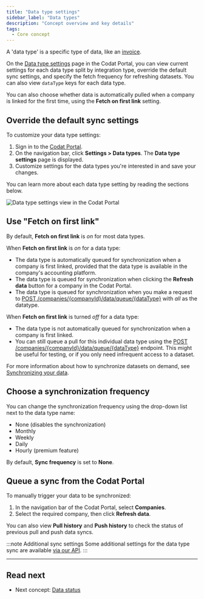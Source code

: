 ```yaml
---
title: "Data type settings"
sidebar_label: "Data types"
description: "Concept overview and key details"
tags:
  - Core concept
---
```


A 'data type' is a specific type of data, like an [invoice](/accounting-api#/schemas/Invoice).

On the <a className="external" href="https://app.codat.io/settings/data-types" target="_blank">Data type settings</a> page in the Codat Portal, you can view current settings for each data type split by integration type, override the default sync settings, and specify the fetch frequency for refreshing datasets. You can also view `dataType` keys for each data type.

You can also choose whether data is automatically pulled when a company is linked for the first time, using the **Fetch on first link** setting.

## Override the default sync settings

To customize your data type settings:

1. Sign in to the <a href="https://app.codat.io" target="_blank">Codat Portal</a>.
2. On the navigation bar, click **Settings > Data types**. The **Data type settings** page is displayed.
3. Customize settings for the data types you're interested in and save your changes.

You can learn more about each data type setting by reading the sections below.

<img
  src="/img/old/64728a5-datat_type_settings.PNG"
  alt="Data type settings view in the Codat Portal"
/>

## Use "Fetch on first link"

By default, **Fetch on first link** is _on_ for most data types.

When **Fetch on first link** is _on_ for a data type:

- The data type is automatically queued for synchronization when a company is first linked, provided that the data type is available in the company's accounting platform.
- The data type is queued for synchronization when clicking the **Refresh data** button for a company in the Codat Portal.
- The data type is queued for synchronization when you make a request to [POST /companies/{companyId}/data/queue/{dataType}](https://api.codat.io/swagger/index.html#/Data/post_companies__companyId__data_queue__dataType_) with _all_ as the datatype.

When **Fetch on first link** is turned _off_ for a data type:

- The data type is not automatically queued for synchronization when a company is first linked.
- You can still queue a pull for this individual data type using the [POST /companies/{companyId}/data/queue/{dataType}](https://api.codat.io/swagger/index.html#/Data/post_companies__companyId__data_queue__dataType_) endpoint. This might be useful for testing, or if you only need infrequent access to a dataset.

For more information about how to synchronize datasets on demand, see [Synchronizing your data](/core-concepts/status).

## Choose a synchronization frequency

You can change the synchronization frequency using the drop-down list next to the data type name:

- None (disables the synchronization)
- Monthly
- Weekly
- Daily
- Hourly (premium feature)

By default, **Sync frequency** is set to **None**.

## Queue a sync from the Codat Portal

To manually trigger your data to be synchronized:

1. In the navigation bar of the Codat Portal, select **Companies**.
2. Select the required company, then click **Refresh data**.

You can also view **Pull history** and **Push history** to check the status of previous pull and push data syncs.

:::note Additional sync settings
Some additional settings for the data type sync are available [via our API](/codat-api#/operations/update-sync-settings).
:::

---

## Read next

- Next concept: [Data status](/core-concepts/status)

